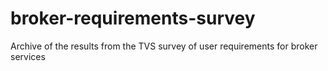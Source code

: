 # broker-requirements-survey
Archive of the results from the TVS survey of user requirements for broker services

